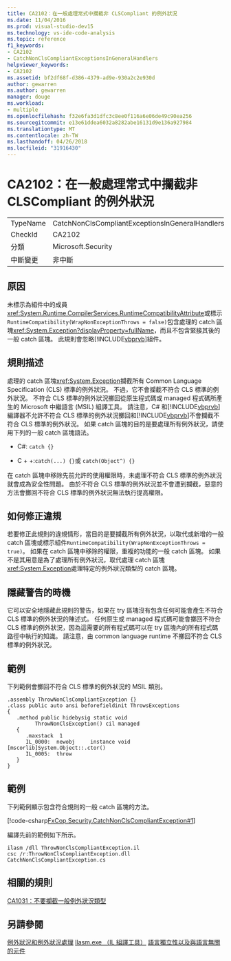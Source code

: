 ```yaml
---
title: CA2102：在一般處理常式中攔截非 CLSCompliant 的例外狀況
ms.date: 11/04/2016
ms.prod: visual-studio-dev15
ms.technology: vs-ide-code-analysis
ms.topic: reference
f1_keywords:
- CA2102
- CatchNonClsCompliantExceptionsInGeneralHandlers
helpviewer_keywords:
- CA2102
ms.assetid: bf2df68f-d386-4379-ad9e-930a2c2e930d
author: gewarren
ms.author: gewarren
manager: douge
ms.workload:
- multiple
ms.openlocfilehash: f32e6fa3d1dfc3c8ee0f116a6e06de49c90ea256
ms.sourcegitcommit: e13e61ddea6032a8282abe16131d9e136a927984
ms.translationtype: MT
ms.contentlocale: zh-TW
ms.lasthandoff: 04/26/2018
ms.locfileid: "31916430"
---
```

# <a name="ca2102-catch-non-clscompliant-exceptions-in-general-handlers"></a>CA2102：在一般處理常式中攔截非 CLSCompliant 的例外狀況
|||
|-|-|
|TypeName|CatchNonClsCompliantExceptionsInGeneralHandlers|
|CheckId|CA2102|
|分類|Microsoft.Security|
|中斷變更|非中斷|

## <a name="cause"></a>原因
 未標示為組件中的成員<xref:System.Runtime.CompilerServices.RuntimeCompatibilityAttribute>或標示`RuntimeCompatibility(WrapNonExceptionThrows = false)`包含處理的 catch 區塊<xref:System.Exception?displayProperty=fullName>，而且不包含緊接其後的一般 catch 區塊。 此規則會忽略[!INCLUDE[vbprvb](../code-quality/includes/vbprvb_md.md)]組件。

## <a name="rule-description"></a>規則描述
 處理的 catch 區塊<xref:System.Exception>攔截所有 Common Language Specification (CLS) 標準的例外狀況。 不過，它不會攔截不符合 CLS 標準的例外狀況。 不符合 CLS 標準的例外狀況擲回從原生程式碼或 managed 程式碼所產生的 Microsoft 中繼語言 (MSIL) 組譯工具。 請注意，C# 和[!INCLUDE[vbprvb](../code-quality/includes/vbprvb_md.md)]編譯器不允許不符合 CLS 標準的例外狀況擲回和[!INCLUDE[vbprvb](../code-quality/includes/vbprvb_md.md)]不會攔截不符合 CLS 標準的例外狀況。 如果 catch 區塊的目的是要處理所有例外狀況，請使用下列的一般 catch 區塊語法。

-   C#: `catch {}`

-   C + +:`catch(...) {}`或 `catch(Object^) {}`

 在 catch 區塊中移除先前允許的使用權限時，未處理不符合 CLS 標準的例外狀況就會成為安全性問題。 由於不符合 CLS 標準的例外狀況並不會遭到攔截，惡意的方法會擲回不符合 CLS 標準的例外狀況無法執行提高權限。

## <a name="how-to-fix-violations"></a>如何修正違規
 若要修正此規則的違規情形，當目的是要攔截所有例外狀況，以取代或新增的一般 catch 區塊或標示組件`RuntimeCompatibility(WrapNonExceptionThrows = true)`。 如果在 catch 區塊中移除的權限，重複的功能的一般 catch 區塊。 如果不是其用意是為了處理所有例外狀況，取代處理 catch 區塊<xref:System.Exception>處理特定的例外狀況類型的 catch 區塊。

## <a name="when-to-suppress-warnings"></a>隱藏警告的時機
 它可以安全地隱藏此規則的警告，如果在 try 區塊沒有包含任何可能會產生不符合 CLS 標準的例外狀況的陳述式。 任何原生或 managed 程式碼可能會擲回不符合 CLS 標準的例外狀況，因為這需要的所有程式碼可以在 try 區塊內的所有程式碼路徑中執行的知識。 請注意，由 common language runtime 不擲回不符合 CLS 標準的例外狀況。

## <a name="example"></a>範例
 下列範例會擲回不符合 CLS 標準的例外狀況的 MSIL 類別。

```
.assembly ThrowNonClsCompliantException {}
.class public auto ansi beforefieldinit ThrowsExceptions
{
   .method public hidebysig static void
         ThrowNonClsException() cil managed
   {
      .maxstack  1
      IL_0000:  newobj     instance void [mscorlib]System.Object::.ctor()
      IL_0005:  throw
   }
}
```

## <a name="example"></a>範例
 下列範例顯示包含符合規則的一般 catch 區塊的方法。

 [!code-csharp[FxCop.Security.CatchNonClsCompliantException#1](../code-quality/codesnippet/CSharp/ca2102-catch-non-clscompliant-exceptions-in-general-handlers_1.cs)]

 編譯先前的範例如下所示。

```
ilasm /dll ThrowNonClsCompliantException.il
csc /r:ThrowNonClsCompliantException.dll CatchNonClsCompliantException.cs
```

## <a name="related-rules"></a>相關的規則
 [CA1031：不要攔截一般例外狀況類型](../code-quality/ca1031-do-not-catch-general-exception-types.md)

## <a name="see-also"></a>另請參閱
 [例外狀況和例外狀況處理](/dotnet/csharp/programming-guide/exceptions/exceptions-and-exception-handling) [Ilasm.exe （IL 組譯工具）](/dotnet/framework/tools/ilasm-exe-il-assembler) [語言獨立性以及與語言無關的元件](/dotnet/standard/language-independence-and-language-independent-components)